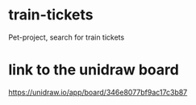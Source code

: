 # train-tickets
Pet-project, search for train tickets

# link to the unidraw board
https://unidraw.io/app/board/346e8077bf9ac17c3b87
